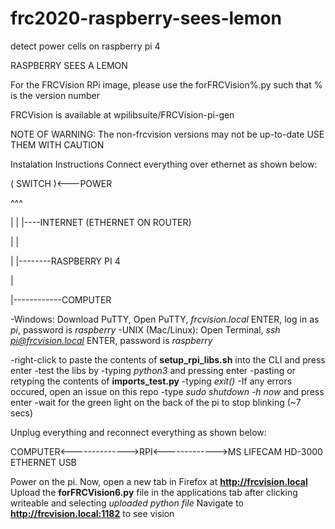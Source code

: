 # frc2020-raspberry-sees-lemon
detect power cells on raspberry pi 4

RASPBERRY SEES A LEMON

For the FRCVision RPi image, please use the forFRCVision%.py
such that % is the version number

FRCVision is available at wpilibsuite/FRCVision-pi-gen

NOTE OF WARNING:
The non-frcvision versions may not be up-to-date USE THEM WITH CAUTION

Instalation Instructions
Connect everything over ethernet as shown below:

( SWITCH )<---POWER

^^^

| | |----INTERNET (ETHERNET ON ROUTER)

| |

| |--------RASPBERRY PI 4

|

|------------COMPUTER

-Windows: Download PuTTY, Open PuTTY, *frcvision.local* ENTER, log in as *pi*, password is *raspberry*
-UNIX (Mac/Linux): Open Terminal, *ssh pi@frcvision.local* ENTER, password is *raspberry*

-right-click to paste the contents of **setup_rpi_libs.sh** into the CLI and press enter
-test the libs by
   -typing *python3* and pressing enter
   -pasting or retyping the contents of **imports_test.py**
   -typing *exit()*
   -If any errors occured, open an issue on this repo
-type *sudo shutdown -h now* and press enter
-wait for the green light on the back of the pi to stop blinking (~7 secs)

Unplug everything and reconnect everything as shown below:

COMPUTER<-------------->RPI<------------->MS LIFECAM HD-3000
            ETHERNET             USB

Power on the pi. 
Now, open a new tab in Firefox at **http://frcvision.local**
Upload the **forFRCVision6.py** file in the applications tab after clicking writeable and selecting *uploaded python file*
Navigate to **http://frcvision.local:1182** to see vision
